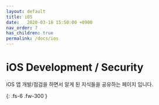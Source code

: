 ```yaml
---
layout: default
title: iOS
date:   2020-03-18 15:50:00 +0900
nav_order: 7
has_children: true
permalink: /docs/ios
---
```


# iOS Development / Security

iOS 앱 개발/점검을 하면서 알게 된 지식들을 공유하는 페이지 입니다.

{: .fs-6 .fw-300 }
